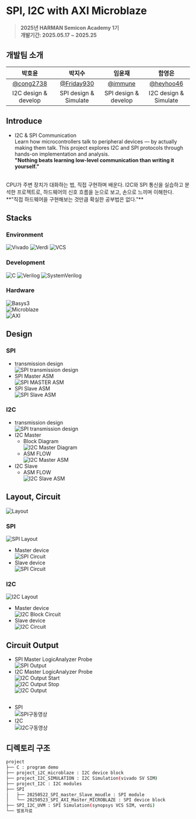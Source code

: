 # SPI, I2C with AXI Microblaze

> **2025년 HARMAN Semicon Academy 1기** <br/> **개발기간: 2025.05.17 ~ 2025.25**

## 개발팀 소개

|박호윤                                          |박지수                                            |임윤재                                     |함영은                                      |                                                                               
| :--------------------------------------------: | :--------------------------------------------: | :---------------------------------------: | :---------------------------------------: |
|   [@cong2738](https://github.com/cong2738)     |    [@Friday930](https://github.com/Friday930)  | [@immune](https://github.com/immune1029)  | [@heyhoo46](https://github.com/heyhoo46)  |
|              I2C design & develop              |              SPI design & Simulate             |            SPI design & develop           |           I2C design & Simulate           |

## Introduce

- I2C & SPI Communication  
Learn how microcontrollers talk to peripheral devices — by actually making them talk.
This project explores I2C and SPI protocols through hands-on implementation and analysis.<br/>
**"Nothing beats learning low-level communication than writing it yourself."**<br/>
<br/>
CPU가 주변 장치가 대화하는 법, 직접 구현하며 배운다.
I2C와 SPI 통신을 실습하고 분석한 프로젝트로, 하드웨어의 신호 흐름을 눈으로 보고, 손으로 느끼며 이해한다.<br/>
**"직접 하드웨어을 구현해보는 것만큼 확실한 공부법은 없다."**<br/>

## Stacks

### Environment

![Vivado](https://img.shields.io/badge/Tool-Vivado-904cab?style=for-the-badge&logo=&logoColor=white)
![Verdi](https://img.shields.io/badge/Tool-Verdi-00c853?style=for-the-badge)
![VCS](https://img.shields.io/badge/Tool-VCS-00695c?style=for-the-badge)

### Development

![C](https://img.shields.io/badge/Language-C-00599C?style=for-the-badge&logo=c)
![Verilog](https://img.shields.io/badge/HDL-Verilog-ff5722?style=for-the-badge)
![SystemVerilog](https://img.shields.io/badge/HDL-SystemVerilog-ff9800?style=for-the-badge)

### Hardware

![Basys3](https://img.shields.io/badge/Board-Basys3-2196f3?style=for-the-badge)        
![Microblaze](https://img.shields.io/badge/CPU-MicroBlaze-9c27b0?style=for-the-badge)        
![AXI](https://img.shields.io/badge/Bus-AXI-673ab7?style=for-the-badge)

## Design

### SPI

- transmission design<br/>
    ![SPI transmission design](./발표자료/spi%20데이터구조.png)        
- SPI Master ASM<br/>
    ![SPI MASTER ASM](./발표자료/SPI_Master%20ASM.png)        
- SPI Slave ASM<br/>
    ![SPI Slave ASM](./발표자료/SPI_SLAVE%20ASM.png)        

### I2C

- transmission design<br/>
    ![SPI transmission design](./발표자료/i2C%20데이터구조.png)        
- I2C Master  
    - Block Diagram<br/>
        ![I2C Master Diagram](./발표자료/I2C%20master%20blockdiagram.drawio.png)        
    - ASM FLOW<br/>
        ![I2C Master ASM](./발표자료/I2C%20ASM-MASTER.drawio.png)        
- I2C Slave<br/>
    - ASM  FLOW<br/>
        ![I2C Slave ASM](./발표자료/I2C%20ASM-SLAVE.drawio.png)        

## Layout, Circuit

![Layout](./발표자료/박_프로젝트%20개요.png)

### SPI

![SPI Layout](./발표자료/SPI%20간략한%20회로.drawio.png)        
- Master device<br/>
![SPI Circuit](./발표자료/SPI마스터블록디자인.png)        
- Slave device<br/>
![SPI Circuit](./발표자료/SPI%20슬레이브%20회로도.png)        

### I2C

![I2C Layout](./발표자료/I2C%20시뮬레이션%20회로.drawio.png)        
- Master device<br/>
![I2C Block Circuit](./발표자료/I2C%20MASTER%20블록디자인.png)        
- Slave device<br/>
![I2C Circuit](./발표자료/I2C%20Slave%20회로도.png)    

## Circuit Output

- SPI Master LogicAnalyzer Probe<br/>
    ![SPI Output](./발표자료/SPI%20마스터%20로직애널라이저.png)        
- I2C Master LogicAnalyzer Probe<br/>
    ![I2C Output Start](./발표자료/I2C%20START%20LogicAnalyzer.png)        
    ![I2C Output Stop](./발표자료/I2C%20STOP%20LogicAnalyzer.png)        
    ![I2C Output](./발표자료/I2C%20Master%20LogicAnalyzer.png)        

## 
- SPI<br/>
    ![SPI구동영상](https://postfiles.pstatic.net/MjAyNTA1MjdfMTgy/MDAxNzQ4MzI5Nzc4MTgx.8_E2nsUQTDONYwUU7w2NGg7anolpa7zoUP0B1-R9FYMg.Qyo5iMpfOO5pFkCR9UEtBmtzp6QSjGHZvkdvXIrNW8wg.GIF/SPI%EA%B5%AC%EB%8F%99%EC%98%81%EC%83%81.gif?type=w3840)        
- I2C<br/>
    ![I2C구동영상](https://postfiles.pstatic.net/MjAyNTA1MjdfMTY1/MDAxNzQ4MzI5NzczMzQ1.0rVJIsy3Zy5-IfmdKgNdK-Q7k70kzMUZdIzlQ_JFKj4g.1kulSU3kboCS1GpMRQC4GONyKVyJptcYAsKZ_4g8voog.GIF/I2C%EA%B5%AC%EB%8F%99%EC%98%81%EC%83%81.gif?type=w3840)        

## 디렉토리 구조

```bash
project
├── C : program demo
├── project_i2C_microblaze : I2C device block
├── project_I2C_SIMULATION : I2C Simulation(vivado SV SIM)
├── project_I2C : I2C modules
├── SPI
│   ├── 20250522_SPI_master_Slave_moudle : SPI module
│   └── 20250523_SPI_AXI_Master_MICROBLAZE : SPI device block
├── SPI_I2C_UVM : SPI Simulation(synopsys VCS SIM, verdi)
└── 발표자료
```
